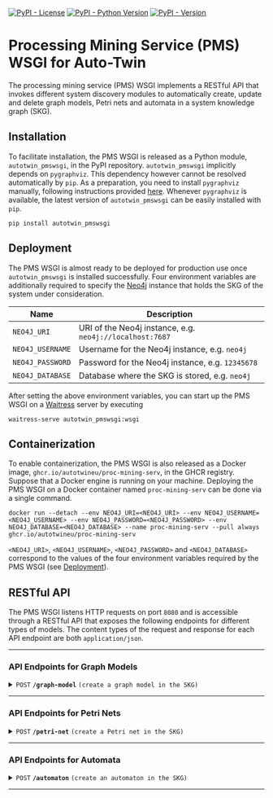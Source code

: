 [![PyPI - License](https://img.shields.io/pypi/l/autotwin_pmswsgi)](https://github.com/AutotwinEU/proc-mining-serv/blob/main/LICENSE)
[![PyPI - Python Version](https://img.shields.io/pypi/pyversions/autotwin_pmswsgi)](https://www.python.org/downloads/)
[![PyPI - Version](https://img.shields.io/pypi/v/autotwin_pmswsgi)](https://pypi.org/project/autotwin_pmswsgi/)

# Processing Mining Service (PMS) WSGI for Auto-Twin

The processing mining service (PMS) WSGI implements a RESTful API that invokes
different system discovery modules to automatically create, update and delete
graph models, Petri nets and automata in a system knowledge graph (SKG).

## Installation
To facilitate installation, the PMS WSGI is released as a Python module,
`autotwin_pmswsgi`, in the PyPI repository. `autotwin_pmswsgi` implicitly
depends on `pygraphviz`. This dependency however cannot be resolved
automatically by `pip`. As a preparation, you need to install `pygraphviz`
manually, following instructions provided
[here](https://pygraphviz.github.io/documentation/stable/install.html).
Whenever `pygraphviz` is available, the latest version of `autotwin_pmswsgi`
can be easily installed with `pip`.

    pip install autotwin_pmswsgi

## Deployment
The PMS WSGI is almost ready to be deployed for production use once
`autotwin_pmswsgi` is installed successfully. Four environment variables are
additionally required to specify the [Neo4j](https://github.com/neo4j/neo4j)
instance that holds the SKG of the system under consideration.

| Name             | Description                                              |
|------------------|----------------------------------------------------------|
| `NEO4J_URI`      | URI of the Neo4j instance, e.g. `neo4j://localhost:7687` |
| `NEO4J_USERNAME` | Username for the Neo4j instance, e.g. `neo4j`            |
| `NEO4J_PASSWORD` | Password for the Neo4j instance, e.g. `12345678`         |
| `NEO4J_DATABASE` | Database where the SKG is stored, e.g. `neo4j`           |

After setting the above environment variables, you can start up the PMS WSGI on
a [Waitress](https://github.com/Pylons/waitress) server by executing

    waitress-serve autotwin_pmswsgi:wsgi

## Containerization
To enable containerization, the PMS WSGI is also released as a Docker image,
`ghcr.io/autotwineu/proc-mining-serv`, in the GHCR registry. Suppose that a
Docker engine is running on your machine. Deploying the PMS WSGI on a Docker
container named `proc-mining-serv` can be done via a single command.

    docker run --detach --env NEO4J_URI=<NEO4J_URI> --env NEO4J_USERNAME=<NEO4J_USERNAME> --env NEO4J_PASSWORD=<NEO4J_PASSWORD> --env NEO4J_DATABASE=<NEO4J_DATABASE> --name proc-mining-serv --pull always ghcr.io/autotwineu/proc-mining-serv

`<NEO4J_URI>`, `<NEO4J_USERNAME>`, `<NEO4J_PASSWORD>` and `<NEO4J_DATABASE>`
correspond to the values of the four environment variables required by the PMS
WSGI (see [Deployment](#deployment)).

## RESTful API
The PMS WSGI listens HTTP requests on port `8080` and is accessible through a
RESTful API that exposes the following endpoints for different types of models.
The content types of the request and response for each API endpoint are both
`application/json`.

--------------------------------------------------------------------------------

### API Endpoints for Graph Models

<details>
    <summary>
        <code>POST</code>
        <code><b>/graph-model</b></code>
        <code>(create a graph model in the SKG)</code>
    </summary>
    <br/>

**Parameters**
> None

**Body**
> Definition
>
> | Name                       | Type                    | Default      | Description                                                       |
> |----------------------------|-------------------------|--------------|-------------------------------------------------------------------|
> | `name`                     | `string`                | `"System"`   | Name of the system to be discovered                               |
> | `version`                  | `string`                | `""`         | Version of the system to be discovered                            |
> | `neo4j:interval`           | `array[number\|string]` | `[0.0, 0.0]` | Interval of the event log to be used                              |
> | `model:operation:io_ratio` | `number`                | `1.5`        | Minimum ratio of input to output for an ATTACH/COMPOSE operation  |
> | `model:operation:co_ratio` | `number`                | `0.5`        | Minimum ratio of cross to output for an ATTACH/ORDINARY operation |
> | `model:operation:oi_ratio` | `number`                | `1.5`        | Minimum ratio of output to input for a DETACH/DECOMPOSE operation |
> | `model:operation:ci_ratio` | `number`                | `0.5`        | Minimum ratio of cross to input for a DETACH/ORDINARY operation   |
> | `model:formula:ratio`      | `number`                | `0.0`        | Minimum ratio of a formula to the primary one                     |
> | `model:delays:seize`       | `number\|string`        | `0.0`        | Maximum delay in seizing a queued part                            |
> | `model:delays:release`     | `number\|string`        | `0.0`        | Maximum delay in releasing a blocked part                         |
> | `model:cdf:points`         | `number`                | `100`        | Maximum number of points in a CDF                                 |

> Example
> ```json
> {
>     "name": "Pizza Line",
>     "version": "V4",
>     "neo4j": {
>         "interval": [0, 500000000]
>     },
>     "model": {
>         "operation": {
>             "io_ratio": 1.5,
>             "co_ratio": 0.5,
>             "oi_ratio": 1.5,
>             "ci_ratio": 0.5
>         },
>         "formula": {
>             "ratio": 0.06
>         },
>         "delays": {
>             "seize": 30000,
>             "release": 0
>         },
>         "cdf": {
>             "points": 100
>         }
>     }
> }
> ```

**Response**
> Code: 201

> Definition
> 
> | Name       | Type     | Description                     |
> |------------|----------|---------------------------------|
> | `model_id` | `string` | ID of the generated graph model |

> Example
> ```json
> {
>     "model_id": "4:d44864fe-b050-4f74-8157-60d999e3580b:273316"
> }
> ```

</details>

--------------------------------------------------------------------------------

### API Endpoints for Petri Nets

<details>
    <summary>
        <code>POST</code>
        <code><b>/petri-net</b></code>
        <code>(create a Petri net in the SKG)</code>
    </summary>
    <br/>

**Parameters**
> None

**Body**
> None

**Response**
> Code: 501

> Definition
> 
> | Name          | Type     | Description                   |
> |---------------|----------|-------------------------------|
> | `code`        | `string` | Code of the HTTP error        |
> | `name`        | `string` | Name of the HTTP error        |
> | `description` | `string` | Description of the HTTP error |

> Example
> ```json
> {
>     "code": 501,
>     "name": "Not Implemented",
>     "description": "The server does not support the action requested by the browser."
> }
> ```

</details>

--------------------------------------------------------------------------------

### API Endpoints for Automata

<details>
    <summary>
        <code>POST</code>
        <code><b>/automaton</b></code>
        <code>(create an automaton in the SKG)</code>
    </summary>
    <br/>

**Parameters**
> None

**Body**
> None

**Response**
> Code: 501

> Definition
> 
> | Name          | Type     | Description                   |
> |---------------|----------|-------------------------------|
> | `code`        | `string` | Code of the HTTP error        |
> | `name`        | `string` | Name of the HTTP error        |
> | `description` | `string` | Description of the HTTP error |

> Example
> ```json
> {
>     "code": 501,
>     "name": "Not Implemented",
>     "description": "The server does not support the action requested by the browser."
> }
> ```

</details>

--------------------------------------------------------------------------------
